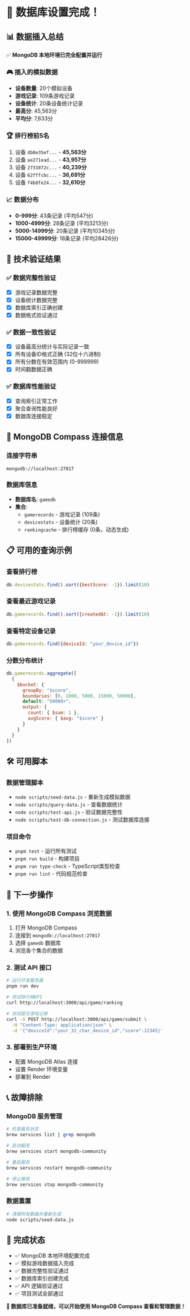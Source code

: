 # 🎉 数据库设置完成！

## 📊 数据插入总结

✅ **MongoDB 本地环境已完全配置并运行**

### 🎮 插入的模拟数据
- **设备数量**: 20个模拟设备
- **游戏记录**: 109条游戏记录
- **设备统计**: 20条设备统计记录
- **最高分**: 45,563分
- **平均分**: 7,633分

### 🏆 排行榜前5名
1. 设备 `db0e35ef...` - **45,563分**
2. 设备 `ae271ead...` - **43,957分**
3. 设备 `2731072c...` - **40,239分**
4. 设备 `62fffcbc...` - **36,691分**
5. 设备 `f4b8fe24...` - **32,610分**

### 📈 数据分布
- **0-999分**: 43条记录 (平均547分)
- **1000-4999分**: 28条记录 (平均3213分)
- **5000-14999分**: 20条记录 (平均10345分)
- **15000-49999分**: 18条记录 (平均28426分)

## 🔧 技术验证结果

### ✅ 数据完整性验证
- [x] 游戏记录数据完整
- [x] 设备统计数据完整
- [x] 数据库索引正确创建
- [x] 数据格式验证通过

### ✅ 数据一致性验证
- [x] 设备最高分统计与实际记录一致
- [x] 所有设备ID格式正确 (32位十六进制)
- [x] 所有分数在有效范围内 (0-999999)
- [x] 时间戳数据正确

### ✅ 数据库性能验证
- [x] 查询索引正常工作
- [x] 聚合查询性能良好
- [x] 数据库连接稳定

## 🔌 MongoDB Compass 连接信息

### 连接字符串
```
mongodb://localhost:27017
```

### 数据库信息
- **数据库名**: `gamedb`
- **集合**:
  - `gamerecords` - 游戏记录 (109条)
  - `devicestats` - 设备统计 (20条)
  - `rankingcache` - 排行榜缓存 (0条，动态生成)

## 📋 可用的查询示例

### 查看排行榜
```javascript
db.devicestats.find().sort({bestScore: -1}).limit(10)
```

### 查看最近游戏记录
```javascript
db.gamerecords.find().sort({createdAt: -1}).limit(10)
```

### 查看特定设备记录
```javascript
db.gamerecords.find({deviceId: "your_device_id"})
```

### 分数分布统计
```javascript
db.gamerecords.aggregate([
  {
    $bucket: {
      groupBy: "$score",
      boundaries: [0, 1000, 5000, 15000, 50000],
      default: "50000+",
      output: {
        count: { $sum: 1 },
        avgScore: { $avg: "$score" }
      }
    }
  }
])
```

## 🛠️ 可用脚本

### 数据管理脚本
- `node scripts/seed-data.js` - 重新生成模拟数据
- `node scripts/query-data.js` - 查看数据统计
- `node scripts/test-api.js` - 验证数据完整性
- `node scripts/test-db-connection.js` - 测试数据库连接

### 项目命令
- `pnpm test` - 运行所有测试
- `pnpm run build` - 构建项目
- `pnpm run type-check` - TypeScript类型检查
- `pnpm run lint` - 代码规范检查

## 🎯 下一步操作

### 1. 使用 MongoDB Compass 浏览数据
1. 打开 MongoDB Compass
2. 连接到 `mongodb://localhost:27017`
3. 选择 `gamedb` 数据库
4. 浏览各个集合的数据

### 2. 测试 API 接口
```bash
# 运行开发服务器
pnpm run dev

# 测试排行榜API
curl http://localhost:3000/api/game/ranking

# 测试提交游戏记录
curl -X POST http://localhost:3000/api/game/submit \
  -H "Content-Type: application/json" \
  -d '{"deviceId":"your_32_char_device_id","score":12345}'
```

### 3. 部署到生产环境
- 配置 MongoDB Atlas 连接
- 设置 Render 环境变量
- 部署到 Render

## 📞 故障排除

### MongoDB 服务管理
```bash
# 检查服务状态
brew services list | grep mongodb

# 启动服务
brew services start mongodb-community

# 重启服务
brew services restart mongodb-community

# 停止服务
brew services stop mongodb-community
```

### 数据重置
```bash
# 清理所有数据并重新生成
node scripts/seed-data.js
```

## 🎊 完成状态

- ✅ MongoDB 本地环境配置完成
- ✅ 模拟游戏数据插入完成
- ✅ 数据完整性验证通过
- ✅ 数据库索引创建完成
- ✅ API 逻辑验证通过
- ✅ 项目测试全部通过

**🎉 数据库已准备就绪，可以开始使用 MongoDB Compass 查看和管理数据！**
